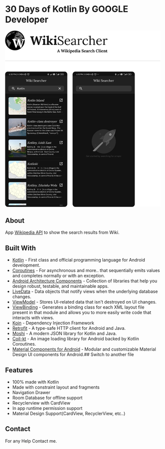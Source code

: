 # 30 Days of Kotlin By GOOGLE Developer

![Cover Image](https://github.com/prasad1807/WikiSearcher/blob/master/cover_image.png)

## About

App [Wikipedia API](https://www.mediawiki.org/wiki/API:Page_info_in_search_results) to show the search results from Wiki.

## Built With

-   [Kotlin](https://kotlinlang.org/)  - First class and official programming language for Android development.
-   [Coroutines](https://kotlinlang.org/docs/reference/coroutines-overview.html)  - For asynchronous and more..
that sequentially emits values and completes normally or with an exception.
-   [Android Architecture Components](https://developer.android.com/topic/libraries/architecture)  - Collection of libraries that help you design robust, testable, and maintainable apps.
-   [LiveData](https://developer.android.com/topic/libraries/architecture/livedata)  - Data objects that notify views when the underlying database changes.
-   [ViewModel](https://developer.android.com/topic/libraries/architecture/viewmodel)  - Stores UI-related data that isn't destroyed on UI changes. 
-   [ViewBinding](https://developer.android.com/topic/libraries/view-binding)  - Generates a binding class for each XML layout file present in that module and allows you to more easily write code that interacts with views.
-   [Koin](https://insert-koin.io/) - Dependency Injection Framework
-   [Retrofit](https://square.github.io/retrofit/)  - A type-safe HTTP client for Android and Java.
-   [Moshi](https://github.com/square/moshi)  - A modern JSON library for Kotlin and Java.
-   [Coil-kt](https://coil-kt.github.io/coil/)  - An image loading library for Android backed by Kotlin Coroutines.
-   [Material Components for Android](https://github.com/material-components/material-components-android)  - Modular and customizable Material Design UI components for Android.## Switch to another file

## Features

- 100% made with Kotlin
- Made with constraint layout and fragments
- Navigation Drawer
- Room Database for offline support
- Recyclerview with CardView
- In app runtime permission support
- Material Design Support(CardView, RecyclerView, etc..)

## Contact
For any Help Contact me.
